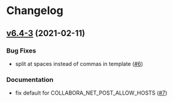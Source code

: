 # Changelog

## [v6.4-3](https://github.com/owncloud-ops/collabora/compare/v6.4-2...v6.4-3) (2021-02-11)

### Bug Fixes

- split at spaces instead of commas in template ([#6](https://github.com/owncloud-ops/collabora/issues/6))

### Documentation

- fix default for COLLABORA_NET_POST_ALLOW_HOSTS ([#7](https://github.com/owncloud-ops/collabora/issues/7))

